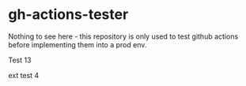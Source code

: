 # gh-actions-tester
Nothing to see here - this repository is only used to test github actions before implementing them into a prod env.

Test 13

ext test 4
